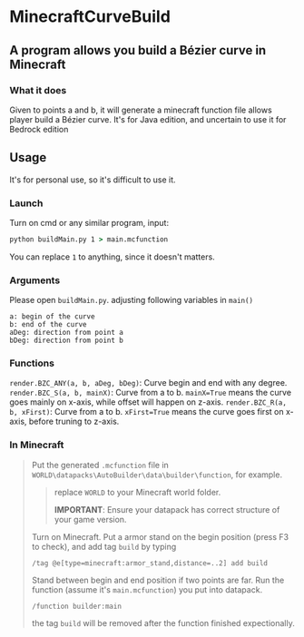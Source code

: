 # MinecraftCurveBuild
A program allows you build a Bézier curve in Minecraft
---
### What it does
Given to points a and b, it will generate a minecraft function file allows player build a Bézier curve.
It's for Java edition, and uncertain to use it for Bedrock edition

## Usage
It's for personal use, so it's difficult to use it.
### Launch
Turn on cmd or any similar program, input:
```cmd
python buildMain.py 1 > main.mcfunction
```
You can replace `1` to anything, since it doesn't matters.

### Arguments
Please open `buildMain.py`. adjusting following variables in `main()`
```
a: begin of the curve
b: end of the curve
aDeg: direction from point a
bDeg: direction from point b
```

### Functions
`render.BZC_ANY(a, b, aDeg, bDeg)`: Curve begin and end with any degree.
`render.BZC_S(a, b, mainX)`: Curve from a to b. `mainX=True` means the curve goes mainly on x-axis, while offset will happen on z-axis.
`render.BZC_R(a, b, xFirst)`: Curve from a to b. `xFirst=True` means the curve goes first on x-axis, before truning to z-axis.

### In Minecraft
> Put the generated `.mcfunction` file in `WORLD\datapacks\AutoBuilder\data\builder\function`, for example.
> > replace `WORLD` to your Minecraft world folder.
> > 
> > **IMPORTANT**: Ensure your datapack has correct structure of your game version.
>
> Turn on Minecraft. Put a armor stand on the begin position (press F3 to check), and add tag `build` by typing
> ```minecraft_function
> /tag @e[type=minecraft:armor_stand,distance=..2] add build
> ```
> Stand between begin and end position if two points are far. Run the function (assume it's `main.mcfunction`) you put into datapack.
> ```minecraft_function
> /function builder:main
> ```
> the tag `build` will be removed after the function finished expectionally.

